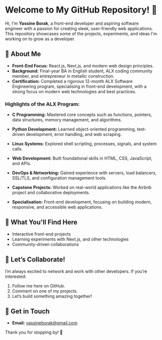 # Welcome to My GitHub Repository! 👋

Hi, I'm **Yassine Borak**, a front-end developer and aspiring software engineer with a passion for creating sleek, user-friendly web applications. This repository showcases some of the projects, experiments, and ideas I'm working on to grow as a developer.

## 🌟 About Me

- **Front-End Focus:** React.js, Next.js, and modern web design principles.
- **Background:** Final-year BA in English student, ALX coding community member, and entrepreneur in metallic construction.
- **Certification:** Completed a rigorous 12-month ALX Software Engineering program, specialising in front-end development, with a strong focus on modern web technologies and best practices.

### Highlights of the ALX Program:
- **C Programming:** Mastered core concepts such as functions, pointers, data structures, memory management, and algorithms.
- **Python Development:** Learned object-oriented programming, test-driven development, error handling, and web scraping.
- **Linux Systems:** Explored shell scripting, processes, signals, and system calls.
- **Web Development:** Built foundational skills in HTML, CSS, JavaScript, and APIs.
- **DevOps & Networking:** Gained experience with servers, load balancers, SSL/TLS, and configuration management tools.
- **Capstone Projects:** Worked on real-world applications like the Airbnb project and collaborative deployments.

- **Specialisation:** Front-end development, focusing on building modern, responsive, and accessible web applications.

## 🚀 What You'll Find Here

- Interactive front-end projects
- Learning experiments with Next.js, and other technologies
- Community-driven collaborations

## 🤝 Let’s Collaborate!

I’m always excited to network and work with other developers. If you’re interested:

1. Follow me here on GitHub.
2. Comment on one of my projects.
3. Let’s build something amazing together!

## 📩 Get in Touch

- **Email:** yassineborak@gmail.com

Thank you for stopping by! 🌟
